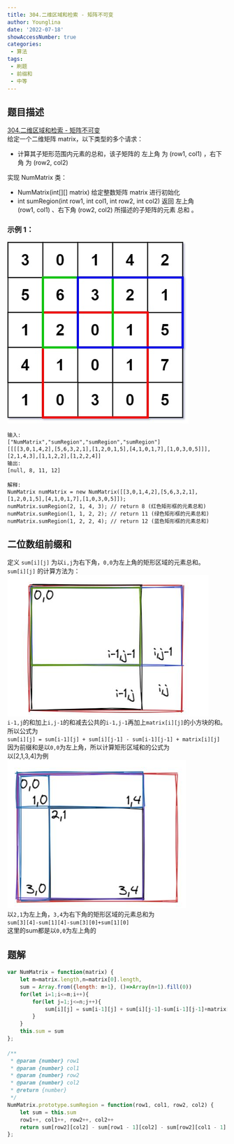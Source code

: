 ```yaml
---
title: 304.二维区域和检索 - 矩阵不可变
author: Younglina
date: '2022-07-18'
showAccessNumber: true
categories:
 - 算法
tags:
 - 刷题
 - 前缀和
 - 中等
--- 
```

## 题目描述
[304.二维区域和检索 - 矩阵不可变](https://leetcode.cn/problems/range-sum-query-2d-immutable/)  
给定一个二维矩阵 matrix，以下类型的多个请求：  
- 计算其子矩形范围内元素的总和，该子矩阵的 左上角 为 (row1, col1) ，右下角 为 (row2, col2)  

实现 NumMatrix 类：  
- NumMatrix(int[][] matrix) 给定整数矩阵 matrix 进行初始化  
- int sumRegion(int row1, int col1, int row2, int col2) 返回 左上角 (row1, col1) 、右下角 (row2, col2) 所描述的子矩阵的元素 总和 。  

### 示例 1：
![](https://raw.githubusercontent.com/Younglina/images/master/304.png)
```
输入: 
["NumMatrix","sumRegion","sumRegion","sumRegion"]
[[[[3,0,1,4,2],[5,6,3,2,1],[1,2,0,1,5],[4,1,0,1,7],[1,0,3,0,5]]],[2,1,4,3],[1,1,2,2],[1,2,2,4]]
输出: 
[null, 8, 11, 12]

解释:
NumMatrix numMatrix = new NumMatrix([[3,0,1,4,2],[5,6,3,2,1],[1,2,0,1,5],[4,1,0,1,7],[1,0,3,0,5]]);
numMatrix.sumRegion(2, 1, 4, 3); // return 8 (红色矩形框的元素总和)
numMatrix.sumRegion(1, 1, 2, 2); // return 11 (绿色矩形框的元素总和)
numMatrix.sumRegion(1, 2, 2, 4); // return 12 (蓝色矩形框的元素总和)
```

## 二位数组前缀和
定义 `sum[i][j]` 为以`i,j`为右下角，`0,0`为左上角的矩形区域的元素总和。  
`sum[i][j]` 的计算方法为：
![](https://raw.githubusercontent.com/Younglina/images/master/304_1.jpg)  
`i-1,j`的和加上`i,j-1`的和减去公共的`i-1,j-1`再加上`matrix[i][j]`的小方块的和。
所以公式为  
`sum[i][j] = sum[i-1][j] + sum[i][j-1] - sum[i-1][j-1] + matrix[i][j]`  
因为前缀和是以`0,0`为左上角，所以计算矩形区域和的公式为  
以[2,1,3,4]为例  
![](https://raw.githubusercontent.com/Younglina/images/master/304_2.jpg)  
以`2,1`为左上角，`3,4`为右下角的矩形区域的元素总和为  
`sum[3][4]-sum[1][4]-sum[3][0]+sum[1][0]`  
这里的sum都是以`0,0`为左上角的  

## 题解
```javascript
var NumMatrix = function(matrix) {
    let m=matrix.length,n=matrix[0].length,
    sum = Array.from({length: m+1}, ()=>Array(n+1).fill(0))
    for(let i=1;i<=m;i++){
        for(let j=1;j<=n;j++){
            sum[i][j] = sum[i-1][j] + sum[i][j-1]-sum[i-1][j-1]+matrix[i-1][j-1] //i,j从1开始，所以减一
        }
    }
    this.sum = sum
};

/** 
 * @param {number} row1 
 * @param {number} col1 
 * @param {number} row2 
 * @param {number} col2
 * @return {number}
 */
NumMatrix.prototype.sumRegion = function(row1, col1, row2, col2) {
    let sum = this.sum
    row1++, col1++, row2++, col2++
    return sum[row2][col2] - sum[row1 - 1][col2] - sum[row2][col1 - 1] + sum[row1 - 1][col1 - 1]
};
```

